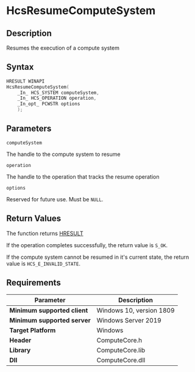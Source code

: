 # HcsResumeComputeSystem

## Description

Resumes the execution of a compute system

## Syntax

```cpp
HRESULT WINAPI
HcsResumeComputeSystem(
    _In_ HCS_SYSTEM computeSystem,
    _In_ HCS_OPERATION operation,
    _In_opt_ PCWSTR options
    );
```

## Parameters

`computeSystem`

The handle to the compute system to resume

`operation`

The handle to the operation that tracks the resume operation

`options`

Reserved for future use. Must be `NULL`.

## Return Values

The function returns [HRESULT](https://docs.microsoft.com/en-us/windows/win32/seccrypto/common-hresult-values)

If the operation completes successfully, the return value is `S_OK`.

If the compute system cannot be resumed in it's current state, the return value is `HCS_E_INVALID_STATE`.

## Requirements

|Parameter     |Description|
|---|---|
| **Minimum supported client** | Windows 10, version 1809 |
| **Minimum supported server** | Windows Server 2019 |
| **Target Platform** | Windows |
| **Header** | ComputeCore.h |
| **Library** | ComputeCore.lib |
| **Dll** | ComputeCore.dll |